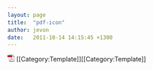```yaml
---
layout: page
title:  "pdf-icon"
author: jevon
date:   2011-10-14 14:15:45 +1300
---
```


<img src="/img/icons/pdficon.png" /> [[Category:Template]][[Category:Template]]